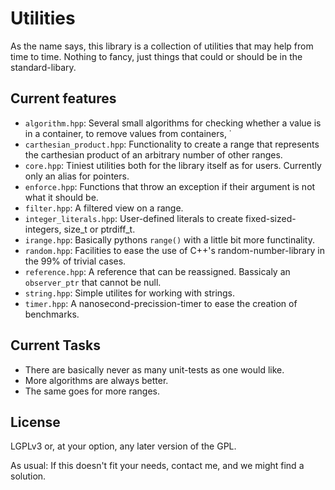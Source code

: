 
Utilities
=========

As the name says, this library is a collection of utilities that may help from time to time. Nothing to fancy,
just things that could or should be in the standard-libary.

Current features
----------------

* `algorithm.hpp`: Several small algorithms for checking whether a value is in a container,
  to remove values from containers, ˙
* `carthesian_product.hpp`: Functionality to create a range that represents the carthesian product
  of an arbitrary number of other ranges.
* `core.hpp`: Tiniest utilities both for the library itself as for users. Currently only an alias for pointers.
* `enforce.hpp`: Functions that throw an exception if their argument is not what it should be.
* `filter.hpp`: A filtered view on a range.
* `integer_literals.hpp`: User-defined literals to create fixed-sized-integers, size\_t or ptrdiff\_t.
* `irange.hpp`: Basically pythons `range()` with a little bit more functinality.
* `random.hpp`: Facilities to ease the use of C++'s random-number-library in the 99% of trivial cases.
* `reference.hpp`: A reference that can be reassigned. Bassicaly an `observer_ptr` that cannot be null.
* `string.hpp`: Simple utilites for working with strings.
* `timer.hpp`: A nanosecond-precission-timer to ease the creation of benchmarks.

Current Tasks
-------------

* There are basically never as many unit-tests as one would like.
* More algorithms are always better.
* The same goes for more ranges.

License
-------

LGPLv3 or, at your option, any later version of the GPL.

As usual: If this doesn't fit your needs, contact me, and we might find a solution.

